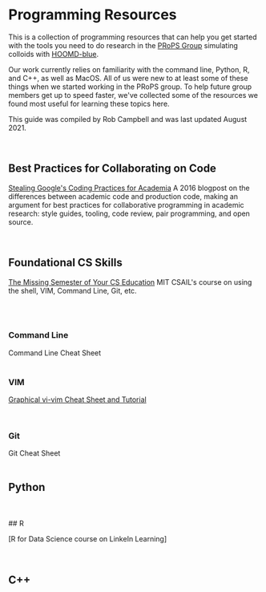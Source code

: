# Programming Resources

This is a collection of programming resources that can help you get started with the tools you need to do research in the [PRoPS Group] simulating colloids with [HOOMD-blue].

Our work currently relies on familiarity with the command line, Python, R, and C++, as well as MacOS. All of us were new to at least some of these things when we started working in the PRoPS group. To help future group members get up to speed faster, we've collected some of the resources we found most useful for learning these topics here.

This guide was compiled by Rob Campbell and was last updated August 2021.

[PRoPS Group]: https://web.northeastern.edu/complexfluids/
[HOOMD-blue]: http://glotzerlab.engin.umich.edu/hoomd-blue/
<br>

## Best Practices for Collaborating on Code

[Stealing Google's Coding Practices for Academia]
A 2016 blogpost on the differences between academic code and production code, making an argument for best practices for collaborative programming in academic research: style guides, tooling, code review, pair programming, and open source.

[Stealing Google's Coding Practices for Academia]: https://da-data.blogspot.com/2016/04/stealing-googles-coding-practices-for.html?m=1
<br>

## Foundational CS Skills

[The Missing Semester of Your CS Education]
MIT CSAIL's course on using the shell, VIM, Command Line, Git, etc.

[The Missing Semester of Your CS Education]: https://missing.csail.mit.edu/
<br>
<br>
### Command Line

Command Line Cheat Sheet
<br>
<br>
### VIM

[Graphical vi-vim Cheat Sheet and Tutorial]

[Graphical vi-vim Cheat Sheet and Tutorial]: http://www.viemu.com/a_vi_vim_graphical_cheat_sheet_tutorial.html
<br>

### Git

Git Cheat Sheet
<br>
<br>
## Python

<br>
<br>
## R

[R for Data Science course on LinkeIn Learning]

[R for Data Science course on LinkedIn Learning]: https://www.linkedin.com/learning/learning-r-2/r-for-data-science?u=74653650
<br>

## C++


